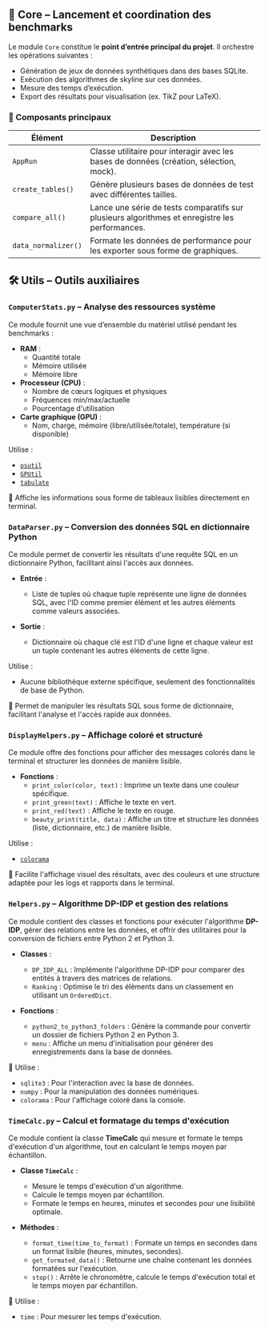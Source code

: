 ## 🧠 Core – Lancement et coordination des benchmarks

Le module `Core` constitue le **point d’entrée principal du projet**. Il orchestre les opérations suivantes :

- Génération de jeux de données synthétiques dans des bases SQLite.
- Exécution des algorithmes de skyline sur ces données.
- Mesure des temps d’exécution.
- Export des résultats pour visualisation (ex. TikZ pour LaTeX).

### 📌 Composants principaux

| Élément            | Description                                                                 |
|--------------------|-----------------------------------------------------------------------------|
| `AppRun`           | Classe utilitaire pour interagir avec les bases de données (création, sélection, mock). |
| `create_tables()`  | Génère plusieurs bases de données de test avec différentes tailles.         |
| `compare_all()`    | Lance une série de tests comparatifs sur plusieurs algorithmes et enregistre les performances. |
| `data_normalizer()`| Formate les données de performance pour les exporter sous forme de graphiques. |


## 🛠️ Utils – Outils auxiliaires

### `ComputerStats.py` – Analyse des ressources système

Ce module fournit une vue d’ensemble du matériel utilisé pendant les benchmarks :

- **RAM** :
  - Quantité totale
  - Mémoire utilisée
  - Mémoire libre
- **Processeur (CPU)** :
  - Nombre de cœurs logiques et physiques
  - Fréquences min/max/actuelle
  - Pourcentage d'utilisation
- **Carte graphique (GPU)** :
  - Nom, charge, mémoire (libre/utilisée/totale), température (si disponible)

Utilise :
- [`psutil`](https://pypi.org/project/psutil/)
- [`GPUtil`](https://pypi.org/project/GPUtil/)
- [`tabulate`](https://pypi.org/project/tabulate/)

📌 Affiche les informations sous forme de tableaux lisibles directement en terminal.

### `DataParser.py` – Conversion des données SQL en dictionnaire Python

Ce module permet de convertir les résultats d'une requête SQL en un dictionnaire Python, facilitant ainsi l'accès aux données.

- **Entrée** :
  - Liste de tuples où chaque tuple représente une ligne de données SQL, avec l'ID comme premier élément et les autres éléments comme valeurs associées.
  
- **Sortie** :
  - Dictionnaire où chaque clé est l'ID d'une ligne et chaque valeur est un tuple contenant les autres éléments de cette ligne.

Utilise :
- Aucune bibliothèque externe spécifique, seulement des fonctionnalités de base de Python.

📌 Permet de manipuler les résultats SQL sous forme de dictionnaire, facilitant l'analyse et l'accès rapide aux données.

### `DisplayHelpers.py` – Affichage coloré et structuré

Ce module offre des fonctions pour afficher des messages colorés dans le terminal et structurer les données de manière lisible.

- **Fonctions** :
  - `print_color(color, text)` : Imprime un texte dans une couleur spécifique.
  - `print_green(text)` : Affiche le texte en vert.
  - `print_red(text)` : Affiche le texte en rouge.
  - `beauty_print(title, data)` : Affiche un titre et structure les données (liste, dictionnaire, etc.) de manière lisible.

Utilise :
- [`colorama`](https://pypi.org/project/colorama/)

📌 Facilite l'affichage visuel des résultats, avec des couleurs et une structure adaptée pour les logs et rapports dans le terminal.

### `Helpers.py` – Algorithme DP-IDP et gestion des relations

Ce module contient des classes et fonctions pour exécuter l'algorithme **DP-IDP**, gérer des relations entre les données, et offrir des utilitaires pour la conversion de fichiers entre Python 2 et Python 3.

- **Classes** :
  - `DP_IDP_ALL` : Implémente l'algorithme DP-IDP pour comparer des entités à travers des matrices de relations.
  - `Ranking` : Optimise le tri des éléments dans un classement en utilisant un `OrderedDict`.
  
- **Fonctions** :
  - `python2_to_python3_folders` : Génère la commande pour convertir un dossier de fichiers Python 2 en Python 3.
  - `menu` : Affiche un menu d'initialisation pour générer des enregistrements dans la base de données.

📌 Utilise :
- `sqlite3` : Pour l'interaction avec la base de données.
- `numpy` : Pour la manipulation des données numériques.
- `colorama` : Pour l'affichage coloré dans la console.


### `TimeCalc.py` – Calcul et formatage du temps d'exécution

Ce module contient la classe **TimeCalc** qui mesure et formate le temps d'exécution d'un algorithme, tout en calculant le temps moyen par échantillon.

- **Classe `TimeCalc`** :
  - Mesure le temps d'exécution d'un algorithme.
  - Calcule le temps moyen par échantillon.
  - Formate le temps en heures, minutes et secondes pour une lisibilité optimale.

- **Méthodes** :
  - `format_time(time_to_format)` : Formate un temps en secondes dans un format lisible (heures, minutes, secondes).
  - `get_formated_data()` : Retourne une chaîne contenant les données formatées sur l'exécution.
  - `stop()` : Arrête le chronomètre, calcule le temps d'exécution total et le temps moyen par échantillon.

📌 Utilise :
- `time` : Pour mesurer les temps d'exécution.



